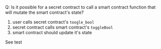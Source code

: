 Q: Is it possible for a secret contract to call a smart contract function that will mutate the smart contract's state?

1. user calls secret contract's `toogle_bool`
2. secret contract calls smart contract's `toggleBool`
3. smart contract should update it's state

See test